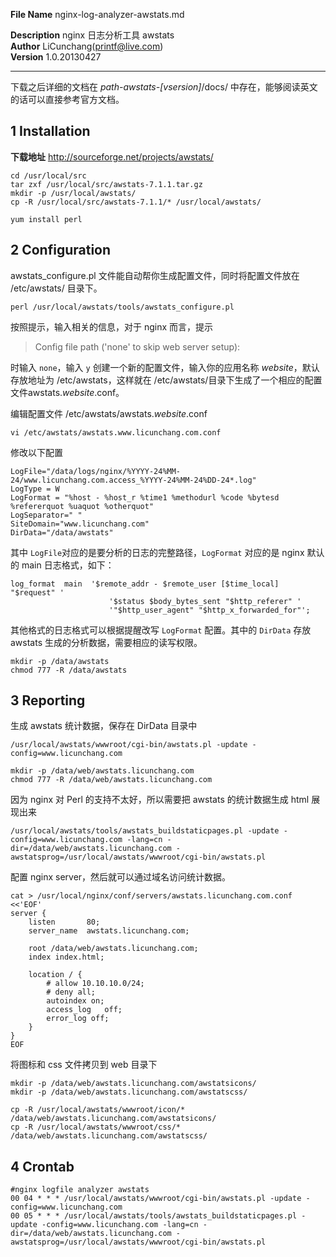 **File Name** nginx-log-analyzer-awstats.md    

**Description** nginx 日志分析工具 awstats    
**Author** LiCunchang(printf@live.com)    
**Version** 1.0.20130427    

------

下载之后详细的文档在 _path-awstats-[vsersion]_/docs/ 中存在，能够阅读英文的话可以直接参考官方文档。

## 1 Installation

**下载地址** http://sourceforge.net/projects/awstats/

    cd /usr/local/src
    tar zxf /usr/local/src/awstats-7.1.1.tar.gz
    mkdir -p /usr/local/awstats/
    cp -R /usr/local/src/awstats-7.1.1/* /usr/local/awstats/

    yum install perl

## 2 Configuration

awstats_configure.pl 文件能自动帮你生成配置文件，同时将配置文件放在 /etc/awstats/ 目录下。

    perl /usr/local/awstats/tools/awstats_configure.pl

按照提示，输入相关的信息，对于 nginx 而言，提示

> Config file path ('none' to skip web server setup):

时输入 `none`，输入 `y` 创建一个新的配置文件，输入你的应用名称 _website_，默认存放地址为 /etc/awstats，这样就在 /etc/awstats/目录下生成了一个相应的配置文件awstats._website_.conf。

编辑配置文件 /etc/awstats/awstats._website_.conf

    vi /etc/awstats/awstats.www.licunchang.com.conf

修改以下配置

    LogFile="/data/logs/nginx/%YYYY-24%MM-24/www.licunchang.com.access_%YYYY-24%MM-24%DD-24*.log"
    LogType = W
    LogFormat = "%host - %host_r %time1 %methodurl %code %bytesd %refererquot %uaquot %otherquot"
    LogSeparator=" "
    SiteDomain="www.licunchang.com"
    DirData="/data/awstats"

其中 `LogFile`对应的是要分析的日志的完整路径，`LogFormat` 对应的是 nginx 默认的 main 日志格式，如下：

    log_format  main  '$remote_addr - $remote_user [$time_local] "$request" '
                          '$status $body_bytes_sent "$http_referer" '
                          '"$http_user_agent" "$http_x_forwarded_for"';

其他格式的日志格式可以根据提醒改写 `LogFormat` 配置。其中的 `DirData` 存放 awstats 生成的分析数据，需要相应的读写权限。

    mkdir -p /data/awstats
    chmod 777 -R /data/awstats

## 3 Reporting

生成 awstats 统计数据，保存在 DirData 目录中

    /usr/local/awstats/wwwroot/cgi-bin/awstats.pl -update -config=www.licunchang.com

    mkdir -p /data/web/awstats.licunchang.com
    chmod 777 -R /data/web/awstats.licunchang.com

因为 nginx 对 Perl 的支持不太好，所以需要把 awstats 的统计数据生成 html 展现出来

    /usr/local/awstats/tools/awstats_buildstaticpages.pl -update -config=www.licunchang.com -lang=cn -dir=/data/web/awstats.licunchang.com -awstatsprog=/usr/local/awstats/wwwroot/cgi-bin/awstats.pl

配置 nginx server，然后就可以通过域名访问统计数据。

    cat > /usr/local/nginx/conf/servers/awstats.licunchang.com.conf <<'EOF'
    server {
        listen       80;
        server_name  awstats.licunchang.com;

        root /data/web/awstats.licunchang.com;
        index index.html;

        location / {
            # allow 10.10.10.0/24;
            # deny all;
            autoindex on;
            access_log   off;
            error_log off;
        }
    }
    EOF

将图标和 css 文件拷贝到 web 目录下

    mkdir -p /data/web/awstats.licunchang.com/awstatsicons/
    mkdir -p /data/web/awstats.licunchang.com/awstatscss/

    cp -R /usr/local/awstats/wwwroot/icon/* /data/web/awstats.licunchang.com/awstatsicons/
    cp -R /usr/local/awstats/wwwroot/css/* /data/web/awstats.licunchang.com/awstatscss/

## 4 Crontab

    #nginx logfile analyzer awstats
    00 04 * * * /usr/local/awstats/wwwroot/cgi-bin/awstats.pl -update -config=www.licunchang.com
    00 05 * * * /usr/local/awstats/tools/awstats_buildstaticpages.pl -update -config=www.licunchang.com -lang=cn -dir=/data/web/awstats.licunchang.com -awstatsprog=/usr/local/awstats/wwwroot/cgi-bin/awstats.pl